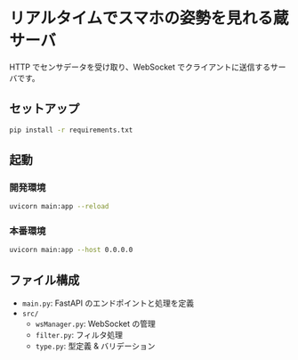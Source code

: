 # リアルタイムでスマホの姿勢を見れる蔵 サーバ
HTTP でセンサデータを受け取り、WebSocket でクライアントに送信するサーバです。

## セットアップ
```bash
pip install -r requirements.txt
```

## 起動
### 開発環境
```bash
uvicorn main:app --reload
```

### 本番環境
```bash
uvicorn main:app --host 0.0.0.0
```

## ファイル構成
- `main.py`: FastAPI のエンドポイントと処理を定義
- `src/`
  - `wsManager.py`: WebSocket の管理
  - `filter.py`: フィルタ処理
  - `type.py`: 型定義 & バリデーション
